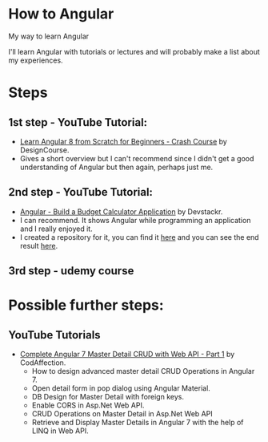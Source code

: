 # How to Angular
My way to learn Angular

I'll learn Angular with tutorials or lectures and will probably make a list about my experiences.

# Steps

## 1st step - YouTube Tutorial:
- [Learn Angular 8 from Scratch for Beginners - Crash Course](https://youtu.be/_TLhUCjY9iA) by DesignCourse.
- Gives a short overview but I can't recommend since I didn't get a good understanding of Angular but then again, perhaps just me.

## 2nd step - YouTube Tutorial:
- [Angular - Build a Budget Calculator Application](https://youtu.be/sU4z4Ti-8OQ) by Devstackr.
- I can recommend. It shows Angular while programming an application and I really enjoyed it.
- I created a repository for it, you can find it [here](https://github.com/GKohs/Angular-BudgetApp) and you can see the end result [here](https://gkohs.github.io/Angular-BudgetApp/).

## 3rd step - udemy course


# Possible further steps:

## YouTube Tutorials
- [Complete Angular 7 Master Detail CRUD with Web API - Part 1](https://youtu.be/R2dOyHJu4a8) by CodAffection.
  - How to design advanced master detail CRUD Operations in Angular 7.
  - Open detail form in pop dialog using Angular Material.
  - DB Design for Master Detail with foreign keys.
  - Enable CORS in Asp.Net Web API.
  - CRUD Operations on Master Detail in Asp.Net Web API
  - Retrieve and Display Master Details in Angular 7 with the help of LINQ in Web API.
  
